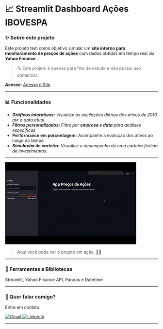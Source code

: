 # 📈 Streamlit Dashboard Ações IBOVESPA

### ✨ Sobre este projeto

Este projeto tem como objetivo simular um **site interno para monitoramento de preços de ações** com dados obtidos em tempo real via  **Yahoo Finance** .
> 🔍 Este projeto é apenas para fins de estudo e não possui uso comercial.

**Acesse:** [Acesse o Site](https://projeto-acoes.streamlit.app/)

---

### 📊 Funcionalidades

- ***Gráficos interativos:** Visualize as oscilações diárias dos ativos de 2010 até a data atual.*
- ***Filtros personalizados:** Filtre por **empresa e data** para análises específicas*
- **Performance em porcentagem:** Acompanhe a evolução dos ativos ao longo do tempo
- ***Simulação de carteira:** Visualize o desempenho de uma carteira fictícia de investimentos.*

---

<img src="acoes.gif" alt="Streamlit Projeto">

> Aqui você pode ver o projeto em ação. 🐱‍💻

---

### 🚀 Ferramentas e Bibliotecas

Streamlit, Yahoo Finance API, Pandas e Datetime

---

### 💌 Quer falar comigo?

Entre em contato:

<p align="left">  
<a href="mailto:edsoncarvalhointuria@gmail.com" title="Gmail">  
  <img src="https://img.shields.io/badge/-Gmail-FF0000?style=flat-square&labelColor=FF0000&logo=gmail&logoColor=white" alt="Gmail"/>  
</a>  
<a href="https://br.linkedin.com/in/edson-carvalho-inturia-1442a0129" title="LinkedIn">  
  <img src="https://img.shields.io/badge/-LinkedIn-0e76a8?style=flat-square&logo=linkedin&logoColor=white" alt="LinkedIn"/>  
</a>  
</p>

---
